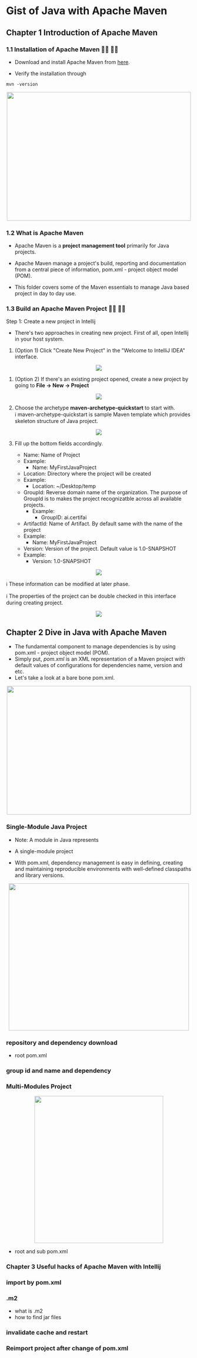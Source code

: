 # Gist of Java with Apache Maven

## Chapter 1 Introduction of Apache Maven

### 1.1 Installation of Apache Maven :man_technologist: :woman_technologist:

- Download and install Apache Maven from [here](https://maven.apache.org/download.cgi).  

- Verify the installation through 
```
mvn -version
```
<p align="center">
  <img width="500" height="350" src="metadata/maven_0.png">
</p>  

### 1.2 What is Apache Maven

- Apache Maven is a **project management tool** primarily for Java projects. 

- Apache Maven manage a project's build, reporting and documentation from a central piece of information, pom.xml - project object model (POM). 

- This folder covers some of the Maven essentials to manage Java based project in day to day use.

### 1.3 Build an Apache Maven Project :man_technologist: :woman_technologist:

Step 1: Create a new project in Intellij

- There's two approaches in creating new project. 
  First of all, open Intellij in your host system. 

1. (Option 1) Click "Create New Project" in the "Welcome to IntelliJ IDEA" interface. 
<p align="center">
  <img src="metadata/maven_create_project_0_0.png">
</p>  

1. (Option 2) If there's an existing project opened, create a new project by going to **File -> New -> Project**
<p align="center">
  <img src="metadata/maven_create_project_0.png">
</p>  

2. Choose the archetype **maven-archetype-quickstart** to start with.  
   :information_source: maven-archetype-quickstart is sample Maven template which provides skeleton structure of Java project.
<p align="center">
  <img src="metadata/maven_create_project_1.png">
</p>  

3. Fill up the bottom fields accordingly.  
 
   - Name: Name of Project
    - Example:
        - Name: MyFirstJavaProject
   - Location: Directory where the project will be created
    - Example:
        - Location: ~/Desktop/temp
   - GroupId: Reverse domain name of the organization. The purpose of GroupId is to makes the project recognizatble across all available projects.
       - Example:
           - GroupID: ai.certifai
   - ArtifactId: Name of Artifact. By default same with the name of the project
    - Example:
        - Name: MyFirstJavaProject
   - Version: Version of the project. Default value is 1.0-SNAPSHOT
    - Example:
        - Version: 1.0-SNAPSHOT
                   
<p align="center">
  <img src="metadata/maven_create_project_2.png">
</p>

:information_source: These information can be modified at later phase.

:information_source: The properties of the project can be double checked in this interface during creating project.  
<p align="center">
  <img src="metadata/maven_create_project_3.png">
</p>


## Chapter 2 Dive in Java with Apache Maven

- The fundamental component to manage dependencies is by using pom.xml - project object model (POM). 
- Simply put, _pom.xml_ is an XML representation of a Maven project with default values of configurations for dependencies name, version and etc.  
- Let's take a look at a bare bone pom.xml.  

<p align="center">
  <img width="500" height="350" src="metadata/simplest_pom.png">
</p>  

### Single-Module Java Project

- Note:
  A module in Java represents 
  
- A single-module project 

- With pom.xml, dependency management is easy in defining, creating and maintaining reproducible environments with well-defined classpaths and library versions.

<p align="center">
  <img width="490" height="400" src="metadata/pom_1.png">
</p>  

### repository and dependency download

- root pom.xml


### group id and name and dependency


### Multi-Modules Project

<p align="center">
  <img width="350" height="400" src="metadata/pom_2.png">
</p>  


  - root and sub pom.xml
  
### Chapter 3 Useful hacks of Apache Maven with Intellij


### import by pom.xml

### .m2

- what is .m2
- how to find jar files

### invalidate cache and restart

### Reimport project after change of pom.xml
